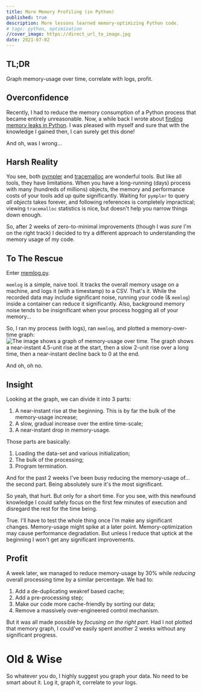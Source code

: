 ```yaml
---
title: More Memory Profiling (in Python)
published: true
description: More lessons learned memory-optimizing Python code.
# tags: python, optimization
//cover_image: https://direct_url_to_image.jpg
date: 2021-07-02
---
```


## TL;DR

Graph memory-usage over time, correlate with logs, profit.

## Overconfidence

Recently, I had to reduce the memory consumption of a Python process that became entirely unreasonable. Now, a while back I wrote about [finding memory leaks in Python](https://dev.to/tmr232/finding-a-memory-leak-in-my-python-code-j73). I was pleased with myself and sure that with the knowledge I gained then, I can surely get this done!

And oh, was I wrong...

## Harsh Reality

You see, both [pympler](https://pympler.readthedocs.io/en/latest/) and [tracemalloc](https://docs.python.org/3/library/tracemalloc.html) are wonderful tools. But like all tools, they have limitations. When you have a long-running (days) process with many (hundreds of millions) objects, the memory and performance costs of your tools add up quite significantly. Waiting for `pympler` to query _all objects_ takes forever, and following references is completely impractical; viewing `tracemalloc` statistics is nice, but doesn't help you narrow things down enough.

So, after 2 weeks of zero-to-minimal improvements (though I was _sure_ I'm on the right track) I decided to try a different approach to understanding the memory usage of my code.

## To The Rescue

Enter [memlog.py](https://gist.github.com/tmr232/4a10e17ddf4aefcc0c94a15bdddc58f4).

`memlog` is a simple, naive tool. It tracks the overall memory usage on a machine, and logs it (with a timestamp) to a CSV. That's it. While the recorded data may include significant noise, running your code (& `memlog`) inside a container can reduce it significantly. Also, background memory noise tends to be insignificant when your process hogging all of your memory...

So, I ran my process (with logs), ran `memlog`, and plotted a memory-over-time graph:
![The image shows a graph of memory-usage over time. The graph shows a near-instant 4.5-unit rise at the start, then a slow 2-unit rise over a long time, then a near-instant decline back to 0 at the end.](https://dev-to-uploads.s3.amazonaws.com/uploads/articles/g7m4m6kyo0qmbr36x6jv.png)

And oh, oh no.

## Insight

Looking at the graph, we can divide it into 3 parts:

1. A near-instant rise at the beginning. This is by far the bulk of the memory-usage increase;
2. A slow, gradual increase over the entire time-scale;
3. A near-instant drop in memory-usage.

Those parts are basically:

1. Loading the data-set and various initialization;
2. The bulk of the processing;
3. Program termination.

And for the past 2 weeks I've been busy reducing the memory-usage of... the second part. Being absolutely sure it's the most significant.

So yeah, that hurt. But only for a short time. For you see, with this newfound knowledge I could safely focus on the first few minutes of execution and disregard the rest for the time being.

True. I'll have to test the whole thing once I'm make any significant changes. Memory-usage might spike at a later point. Memory-optimization may cause performance degradation. But unless I reduce that uptick at the beginning I won't get any significant improvements.

## Profit

A week later, we managed to reduce memory-usage by 30% while _reducing_ overall processing time by a similar percentage. We had to:

1. Add a de-duplicating weakref based cache;
2. Add a pre-processing step;
3. Make our code more cache-friendly by sorting our data;
4. Remove a massively over-engineered control mechanism.

But it was all made possible by _focusing on the right part_. Had I not plotted that memory graph, I could've easily spent another 2 weeks without any significant progress.

# Old & Wise

So whatever you do, I highly suggest you graph your data. No need to be smart about it. Log it, graph it, correlate to your logs.